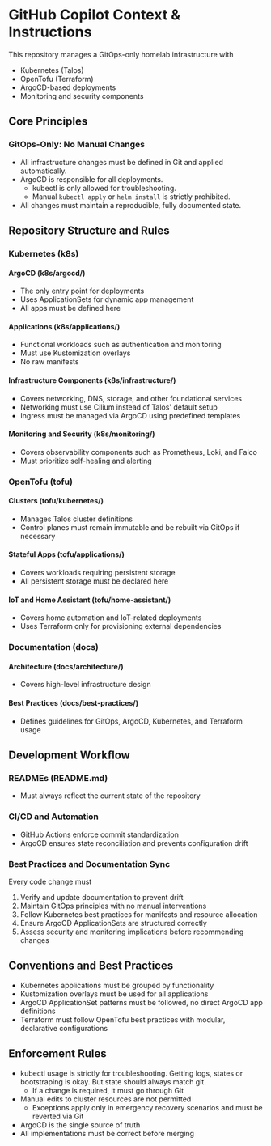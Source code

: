 # GitHub Copilot Context & Instructions

This repository manages a GitOps-only homelab infrastructure with

- Kubernetes (Talos)
- OpenTofu (Terraform)
- ArgoCD-based deployments
- Monitoring and security components

## Core Principles

### GitOps-Only: No Manual Changes

- All infrastructure changes must be defined in Git and applied automatically.
- ArgoCD is responsible for all deployments.
  - kubectl is only allowed for troubleshooting.
  - Manual `kubectl apply` or `helm install` is strictly prohibited.
- All changes must maintain a reproducible, fully documented state.

## Repository Structure and Rules

### Kubernetes (k8s)

#### ArgoCD (k8s/argocd/)

- The only entry point for deployments
- Uses ApplicationSets for dynamic app management
- All apps must be defined here

#### Applications (k8s/applications/)

- Functional workloads such as authentication and monitoring
- Must use Kustomization overlays
- No raw manifests

#### Infrastructure Components (k8s/infrastructure/)

- Covers networking, DNS, storage, and other foundational services
- Networking must use Cilium instead of Talos' default setup
- Ingress must be managed via ArgoCD using predefined templates

#### Monitoring and Security (k8s/monitoring/)

- Covers observability components such as Prometheus, Loki, and Falco
- Must prioritize self-healing and alerting

### OpenTofu (tofu)

#### Clusters (tofu/kubernetes/)

- Manages Talos cluster definitions
- Control planes must remain immutable and be rebuilt via GitOps if necessary

#### Stateful Apps (tofu/applications/)

- Covers workloads requiring persistent storage
- All persistent storage must be declared here

#### IoT and Home Assistant (tofu/home-assistant/)

- Covers home automation and IoT-related deployments
- Uses Terraform only for provisioning external dependencies

### Documentation (docs)

#### Architecture (docs/architecture/)

- Covers high-level infrastructure design

#### Best Practices (docs/best-practices/)

- Defines guidelines for GitOps, ArgoCD, Kubernetes, and Terraform usage

## Development Workflow

### READMEs (README.md)

- Must always reflect the current state of the repository

### CI/CD and Automation

- GitHub Actions enforce commit standardization
- ArgoCD ensures state reconciliation and prevents configuration drift

### Best Practices and Documentation Sync

Every code change must

1. Verify and update documentation to prevent drift
2. Maintain GitOps principles with no manual interventions
3. Follow Kubernetes best practices for manifests and resource allocation
4. Ensure ArgoCD ApplicationSets are structured correctly
5. Assess security and monitoring implications before recommending changes

## Conventions and Best Practices

- Kubernetes applications must be grouped by functionality
- Kustomization overlays must be used for all applications
- ArgoCD ApplicationSet patterns must be followed, no direct ArgoCD app definitions
- Terraform must follow OpenTofu best practices with modular, declarative configurations

## Enforcement Rules

- kubectl usage is strictly for troubleshooting. Getting logs, states or bootstraping is okay. But state should always
  match git.
  - If a change is required, it must go through Git
- Manual edits to cluster resources are not permitted
  - Exceptions apply only in emergency recovery scenarios and must be reverted via Git
- ArgoCD is the single source of truth
- All implementations must be correct before merging
